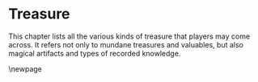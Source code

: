 # Treasure

This chapter lists all the various kinds of treasure that
players may come across. It refers not only to mundane treasures
and valuables, but also magical artifacts and types of
recorded knowledge.

\newpage
